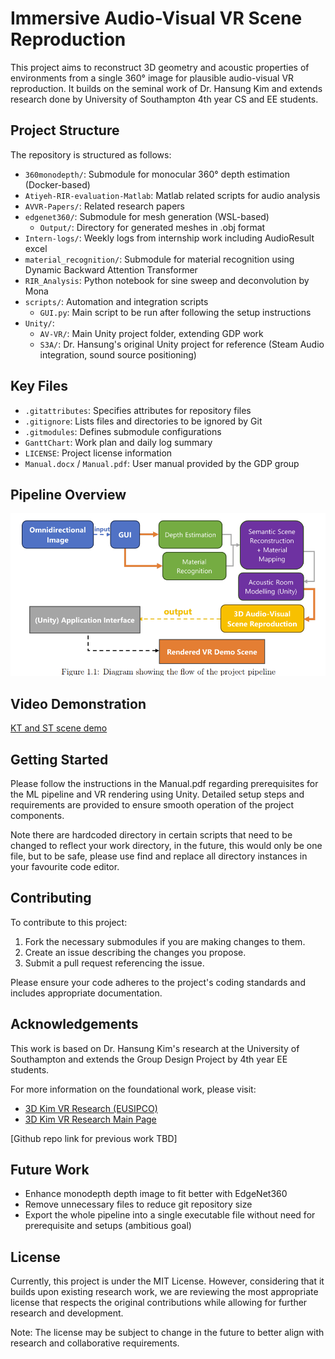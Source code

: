 # Immersive Audio-Visual VR Scene Reproduction

This project aims to reconstruct 3D geometry and acoustic properties of environments from a single 360° image for plausible audio-visual VR reproduction. It builds on the seminal work of Dr. Hansung Kim and extends research done by University of Southampton 4th year CS and EE students.

## Project Structure

The repository is structured as follows:

- `360monodepth/`: Submodule for monocular 360° depth estimation (Docker-based)
- `Atiyeh-RIR-evaluation-Matlab`: Matlab related scripts for audio analysis
- `AVVR-Papers/`: Related research papers
- `edgenet360/`: Submodule for mesh generation (WSL-based)
  - `Output/`: Directory for generated meshes in .obj format
- `Intern-logs/`: Weekly logs from internship work including AudioResult excel
- `material_recognition/`: Submodule for material recognition using Dynamic Backward Attention Transformer
- `RIR_Analysis`: Python notebook for sine sweep and deconvolution by Mona
- `scripts/`: Automation and integration scripts
  - `GUI.py`: Main script to be run after following the setup instructions
- `Unity/`: 
  - `AV-VR/`: Main Unity project folder, extending GDP work
  - `S3A/`: Dr. Hansung's original Unity project for reference (Steam Audio integration, sound source positioning)


## Key Files

- `.gitattributes`: Specifies attributes for repository files
- `.gitignore`: Lists files and directories to be ignored by Git
- `.gitmodules`: Defines submodule configurations
- `GanttChart`: Work plan and daily log summary
- `LICENSE`: Project license information
- `Manual.docx` / `Manual.pdf`: User manual provided by the GDP group

## Pipeline Overview

![image](Images/Pipeline-Overview.png)

## Video Demonstration

[KT and ST scene demo](https://youtu.be/CDhq749k1hQ)

## Getting Started

Please follow the instructions in the Manual.pdf regarding prerequisites for the ML pipeline and VR rendering using Unity. Detailed setup steps and requirements are provided to ensure smooth operation of the project components.

Note there are hardcoded directory in certain scripts that need to be changed to reflect your work directory, in the future, this would only be one file, but to be safe, please use find and replace all directory instances in your favourite code editor.

## Contributing

To contribute to this project:

1. Fork the necessary submodules if you are making changes to them.
2. Create an issue describing the changes you propose.
3. Submit a pull request referencing the issue.

Please ensure your code adheres to the project's coding standards and includes appropriate documentation.

## Acknowledgements

This work is based on Dr. Hansung Kim's research at the University of Southampton and extends the Group Design Project by 4th year EE students. 

For more information on the foundational work, please visit:
- [3D Kim VR Research (EUSIPCO)](http://3dkim.com/research/VR/EUSIPCO.html)
- [3D Kim VR Research Main Page](http://3dkim.com/research/VR/index.html)

[Github repo link for previous work TBD]

## Future Work

- Enhance monodepth depth image to fit better with EdgeNet360
- Remove unnecessary files to reduce git repository size
- Export the whole pipeline into a single executable file without need for prerequisite and setups (ambitious goal)

## License

Currently, this project is under the MIT License. However, considering that it builds upon existing research work, we are reviewing the most appropriate license that respects the original contributions while allowing for further research and development.

Note: The license may be subject to change in the future to better align with research and collaborative requirements.